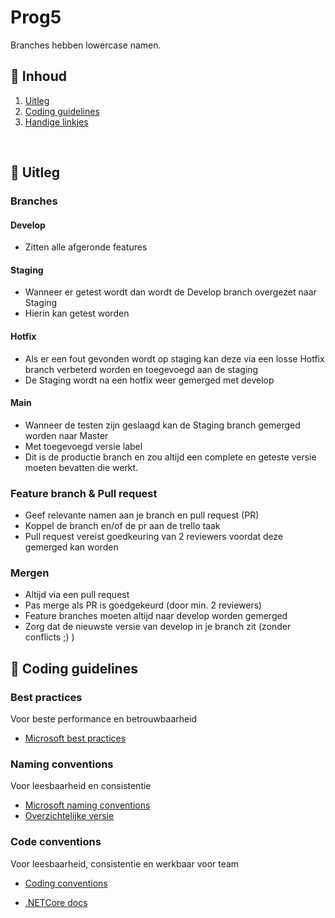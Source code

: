 # Prog5

Branches hebben lowercase namen.

## 📄 Inhoud
1. [Uitleg](#-uitleg)
3. [Coding guidelines](#-coding-guidelines)
4. [Handige linkjes](#-handige-linkjes)

<br />

## 👀 Uitleg
### Branches

#### Develop
- Zitten alle afgeronde features

#### Staging
- Wanneer er getest wordt dan wordt de Develop branch overgezet naar Staging
- Hierin kan getest worden 

#### Hotfix
- Als er een fout gevonden wordt op staging kan deze via een losse Hotfix branch verbeterd worden en toegevoegd aan de staging
- De Staging wordt na een hotfix weer gemerged met develop

#### Main
- Wanneer de testen zijn geslaagd kan de Staging branch gemerged worden naar Master
- Met toegevoegd versie label
- Dit is de productie branch en zou altijd een complete en geteste versie moeten bevatten die werkt.

### Feature branch & Pull request
- Geef relevante namen aan je branch en pull request (PR)
- Koppel de branch en/of de pr aan de trello taak
- Pull request vereist goedkeuring van 2 reviewers voordat deze gemerged kan worden

### Mergen
- Altijd via een pull request
- Pas merge als PR is goedgekeurd (door min. 2 reviewers)
- Feature branches moeten altijd naar develop worden gemerged
- Zorg dat de nieuwste versie van develop in je branch zit (zonder conflicts ;) )


## 🧾 Coding guidelines

### Best practices
Voor beste performance en betrouwbaarheid
- [Microsoft best practices](https://learn.microsoft.com/en-us/aspnet/core/fundamentals/best-practices?view=aspnetcore-8.0)


### Naming conventions
Voor leesbaarheid en consistentie
- [Microsoft naming conventions](https://learn.microsoft.com/en-us/dotnet/csharp/fundamentals/coding-style/identifier-names)
- [Overzichtelijke versie](https://github.com/ktaranov/naming-convention/blob/master/C%23%20Coding%20Standards%20and%20Naming%20Conventions.md)


### Code conventions
Voor leesbaarheid, consistentie en werkbaar voor team
- [Coding conventions](https://learn.microsoft.com/en-us/dotnet/csharp/fundamentals/coding-style/coding-conventions)


- [.NETCore docs](https://learn.microsoft.com/en-us/aspnet/core/?view=aspnetcore-8.0)










